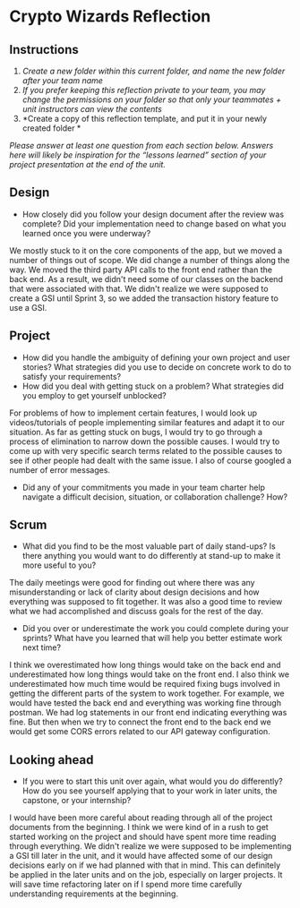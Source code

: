 # Crypto Wizards Reflection

## Instructions

1. *Create a new folder within this current folder, and name the new folder
   after your team name*
2. *If you prefer keeping this reflection private to your team, you may change
   the permissions on your folder so that only your teammates + unit instructors
   can view the contents*
3. *Create a copy of this reflection template, and put it in your newly created
   folder *

*Please answer at least one question from each section below. Answers here will
likely be inspiration for the “lessons learned” section of your project
presentation at the end of the unit.*

## Design

* How closely did you follow your design document after the review was complete?
Did your implementation need to change based on what you learned once you were
underway? 

We mostly stuck to it on the core components of the app, but we moved a number of things out of scope. We did change a number of things along the way. We moved the third party API calls to the front end rather than the back end. As a result, we didn't need some of our classes on the backend that were associated with that. We didn't realize we were supposed to create a GSI until Sprint 3, so we added the transaction history feature to use a GSI.

## Project

* How did you handle the ambiguity of defining your own project and user
  stories? What strategies did you use to decide on concrete work to do to
  satisfy your requirements?
* How did you deal with getting stuck on a problem? What strategies did you
  employ to get yourself unblocked?

For problems of how to implement certain features, I would look up videos/tutorials of people implementing similar features and adapt it to our situation. As far as getting stuck on bugs, I would try to go through a process of elimination to narrow down the possible causes. I would try to come up with very specific search terms related to the possible causes to see if other people had dealt with the same issue. I also of course googled a number of error messages.

* Did any of your commitments you made in your team charter help navigate a
  difficult decision, situation, or collaboration challenge? How?

## Scrum

* What did you find to be the most valuable part of daily stand-ups? Is there
  anything you would want to do differently at stand-up to make it more useful
  to you?

The daily meetings were good for finding out where there was any misunderstanding or lack of clarity about design decisions and how everything was supposed to fit together. It was also a good time to review what we had accomplished and discuss goals for the rest of the day.

* Did you over or underestimate the work you could complete during your sprints?
  What have you learned that will help you better estimate work next time?

I think we overestimated how long things would take on the back end and underestimated how long things would take on the front end. I also think we underestimated how much time would be required fixing bugs involved in getting the different parts of the system to work together. For example, we would have tested the back end and everything was working fine through postman. We had log statements in our front end indicating everything was fine. But then when we try to connect the front end to the back end we would get some CORS errors related to our API gateway configuration.

## Looking ahead

* If you were to start this unit over again, what would you do differently? How
  do you see yourself applying that to your work in later units, the capstone,
  or your internship?

I would have been more careful about reading through all of the project documents from the beginning. I think we were kind of in a rush to get started working on the project and should have spent more time reading through everything. We didn't realize we were supposed to be implementing a GSI till later in the unit, and it would have affected some of our design decisions early on if we had planned with that in mind. This can definitely be applied in the later units and on the job, especially on larger projects. It will save time refactoring later on if I spend more time carefully understanding requirements at the beginning.